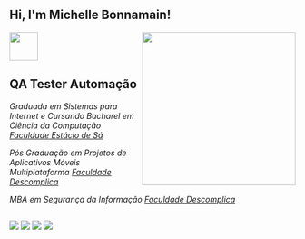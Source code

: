 ## Hi, I'm Michelle Bonnamain! 
<img src="https://media.giphy.com/media/VgCDAzcKvsR6OM0uWg/giphy.gif" width="50">

<img align='right' src="https://media.giphy.com/media/dsdKSJjWGaWZw8tgTo/giphy.gif" width="270">

## QA Tester Automação

<p><em>Graduada em Sistemas para Internet e Cursando Bacharel em Ciência da Computação <a href="https://estacio.br/">Faculdade Estácio de Sá</a><br />
 <p><em>Pós Graduação em Projetos de Aplicativos Móveis Multiplataforma <a href="https://descomplica.br/">Faculdade Descomplica</a><br />
  <p><em>MBA em Segurança da Informação <a href="https://descomplica.br/">Faculdade Descomplica</a><br />
</p>
   
 
  ##
 
<div> 
  <a href="https://instagram.com/mibonnamain" target="_blank"><img src="https://img.shields.io/badge/-Instagram-%23E4405F?style=for-the-badge&logo=instagram&logoColor=white" target="_blank"></a>
 <a href="https://discord.gg/michellebonnamain" target="_blank"><img src="https://img.shields.io/badge/Discord-7289DA?style=for-the-badge&logo=discord&logoColor=white" target="_blank"></a> 
  <a href = "mailto:michellebonnamainqa@gmail.com"><img src="https://img.shields.io/badge/-Gmail-%23333?style=for-the-badge&logo=gmail&logoColor=white" target="_blank"></a>
  <a href="https://www.linkedin.com/in/michelle-bonnamain/" target="_blank"><img src="https://img.shields.io/badge/-LinkedIn-%230077B5?style=for-the-badge&logo=linkedin&logoColor=white" target="_blank"></a>  
</div>



   



 
